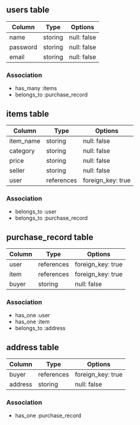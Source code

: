 
## users table

| Column      | Type       | Options           |
|-------------|------------|-------------------|
| name        | storing    | null: false       |
| password    | storing    | null: false       |
| email       | storing    | null: false       |


### Association

- has_many :items
- belongs_to :purchase_record


## items table

| Column      | Type       | Options           |
|-------------|------------|-------------------|
| item_name   | storing    | null: false       |
| category    | storing    | null: false       |
| price       | storing    | null: false       |
| seller      | storing    | null: false       |
| user        | references | foreign_key: true |


### Association
- belongs_to :user
- belongs_to :purchase_record



## purchase_record table

| Column      | Type       | Options           |
|-------------|------------|-------------------|
| user        | references | foreign_key: true |
| item        | references | foreign_key: true |
| buyer       | storing    | null: false       |


### Association
- has_one :user
- has_one :item
- belongs_to :address


## address table

| Column      | Type       | Options           |
|-------------|------------|-------------------|
| buyer       | references | foreign_key: true |
| address     | storing    | null: false       |

### Association
- has_one :purchase_record